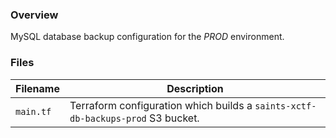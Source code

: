 ### Overview

MySQL database backup configuration for the *PROD* environment.

### Files

| Filename            | Description                                                                                  |
|---------------------|----------------------------------------------------------------------------------------------|
| `main.tf`           | Terraform configuration which builds a `saints-xctf-db-backups-prod` S3 bucket.              |